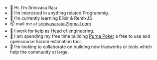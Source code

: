 - 👋 Hi, I’m Srinivasa Raju
- 👀 I’m interested in anything related Programmig.
- 🌱 I’m currently learning Elixir & RemixJS
- 📫 mail me at srinivasarajui@gmail.com
- 💼 I work for [kelp](https://www.kelpglobal.com/) as Head of engineering.
- 🔧 I am spending my free time building [Purna Poker](https://github.com/srinivasarajui/purna-poker) a free to use and opensource Scrum estimation tool. 
- 💞️ I’m looking to collaborate on building new fraeworks or tools which help the community at large.


<!---
srinivasarajui/srinivasarajui is a ✨ special ✨ repository because its `README.md` (this file) appears on your GitHub profile.
You can click the Preview link to take a look at your changes.
--->

